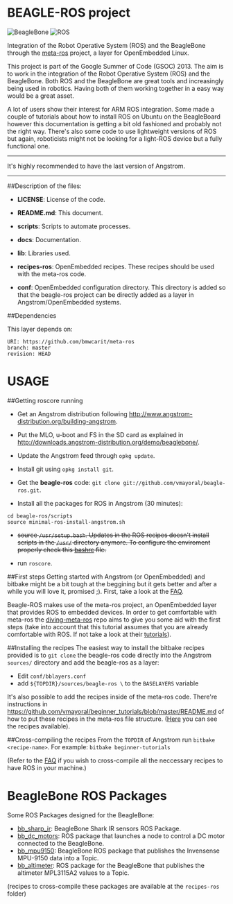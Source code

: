 BEAGLE-ROS project
==================

![BeagleBone](http://beagleboard.org/static/images/beagle_logo_hdr.gif)
![ROS](http://www.ros.org/_wiki/images/ros_org.png)

Integration of the Robot Operative System (ROS) and the BeagleBone through the [meta-ros](https://github.com/bmwcarit/meta-ros) project, a layer for OpenEmbedded Linux.

This project is part of the Google Summer of Code (GSOC) 2013.
The aim is to work in the integration of the Robot Operative System (ROS) and the BeagleBone. Both ROS and the BeagleBone are great tools and increasingly being used in robotics. Having both of them working together in a easy way would be a great asset. 

A lot of users show their interest for ARM ROS integration. Some made a couple of tutorials about how to install ROS on Ubuntu on the BeagleBoard however this documentation is getting a bit old fashioned and probably not the right way. There's also some code to use lightweight versions of ROS but again, roboticists might not be looking for a light-ROS device but a fully functional one.

--------

It's highly recommended to have the last version of Angstrom.

--------

##Description of the files:

* **LICENSE**: License of the code.

* **README.md**: This document.

* **scripts**: Scripts to automate processes.

* **docs**: Documentation.

* **lib**: Libraries used.

* **recipes-ros**: OpenEmbedded recipes. These recipes should be used with the meta-ros code.

* **conf**: OpenEmbedded configuration directory. This directory is added so that the beagle-ros project can be directly added as a layer in Angstrom/OpenEmbedded systems.


##Dependencies

This layer depends on:

    URI: https://github.com/bmwcarit/meta-ros
    branch: master
    revision: HEAD


USAGE
=====
##Getting roscore running

* Get an Angstrom distribution following http://www.angstrom-distribution.org/building-angstrom.

* Put the MLO, u-boot and FS in the SD card as explained in http://downloads.angstrom-distribution.org/demo/beaglebone/.

* Update the Angstrom feed through `opkg update`.

* Install git using `opkg install git`.

* Get the **beagle-ros** code: `git clone git://github.com/vmayoral/beagle-ros.git`.

* Install all the packages for ROS in Angstrom (30 minutes):
 ```
 cd beagle-ros/scripts
 source minimal-ros-install-angstrom.sh
 ```

* ~~source `/usr/setup.bash`. Updates in the ROS recipes doesn't install scripts in the `/usr/` directory anymore. To configure the enviroment properly check this [bashrc](https://github.com/vmayoral/beagle-ros/blob/master/scripts/bashrc) file.~~

* run `roscore`.
    
##First steps
Getting started with Angstrom (or OpenEmbedded) and bitbake might be a bit tough at the beggining but it gets better and after a while you will love it, promised ;). First, take a look at the [FAQ](https://github.com/vmayoral/beagle-ros/wiki/FAQ).

Beagle-ROS makes use of the meta-ros project, an OpenEmbedded layer that provides ROS to embedded devices. In order to get comfortable with meta-ros the [diving-meta-ros](https://github.com/vmayoral/diving-meta-ros) repo aims to give you some aid with the first steps (take into account that this tutorial assumes that you are already comfortable with ROS. If not take a look at their [tutorials](http://www.ros.org/wiki/ROS/Tutorials)).
    
##Installing the recipes
The easiest way to install the bitbake recipes provided is to `git clone` the beagle-ros code directly into the Angstrom `sources/` directory and add the beagle-ros as a layer:
* Edit `conf/bblayers.conf`
* add `${TOPDIR}/sources/beagle-ros \` to the `BASELAYERS` variable

It's also possible to add the recipes inside of the meta-ros code. There're instructions in https://github.com/vmayoral/beginner_tutorials/blob/master/README.md of how to put these recipes in the meta-ros file structure. ([Here](https://github.com/vmayoral/beagle-ros/tree/master/recipes-ros) you can see the recipes available).

##Cross-compiling the recipes
From the `TOPDIR` of Angstrom run `bitbake <recipe-name>`. 
    For example: `bitbake beginner-tutorials`

(Refer to the [FAQ](https://github.com/vmayoral/beagle-ros/wiki/FAQ#is-it-possible-to-cross-compile-ros-for-other-arm-processors) if you wish to cross-compile all the neccessary recipes to have ROS in your machine.)


BeagleBone ROS Packages
==================
Some ROS Packages designed for the BeagleBone:

* [bb_sharp_ir](https://github.com/vmayoral/bb_sharp_ir): BeagleBone Shark IR sensors ROS Package.
* [bb_dc_motors](https://github.com/vmayoral/bb_dc_motors): ROS package that launches a node to control a DC motor connected to the BeagleBone.
* [bb_mpu9150](https://github.com/vmayoral/bb_mpu9150): BeagleBone ROS package that publishes the Invensense MPU-9150 data into a Topic.
* [bb_altimeter](https://github.com/vmayoral/bb_altimeter): ROS package for the BeagleBone that publishes the altimeter MPL3115A2 values to a Topic.

(recipes to cross-compile these packages are available at the `recipes-ros` folder)
